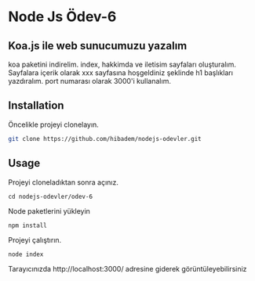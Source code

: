 # Node Js Ödev-6
## Koa.js ile web sunucumuzu yazalım
koa paketini indirelim.
index, hakkimda ve iletisim sayfaları oluşturalım.
Sayfalara içerik olarak xxx sayfasına hoşgeldiniz şeklinde h1 başlıkları yazdıralım.
port numarası olarak 3000'i kullanalım.
## Installation

Öncelikle projeyi clonelayın.
```bash
git clone https://github.com/hibadem/nodejs-odevler.git
```

## Usage

Projeyi cloneladıktan sonra açınız.

```linux
cd nodejs-odevler/odev-6
```

Node paketlerini yükleyin

```linux
npm install
```

Projeyi çalıştırın.

```linux
node index 
```

Tarayıcınızda http://localhost:3000/ adresine giderek görüntüleyebilirsiniz